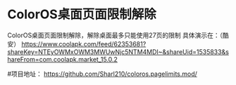 # ColorOS桌面页面限制解除
ColorOS桌面页面限制解除，解除桌面最多只能使用27页的限制
具体演示在：（酷安）
https://www.coolapk.com/feed/62353681?shareKey=NTEyOWMxOWM3MWUwNjc5NTM4MDI~&shareUid=1535833&shareFrom=com.coolapk.market_15.0.2

#项目地址：
https://github.com/Sharl210/coloros.pagelimits.mod/